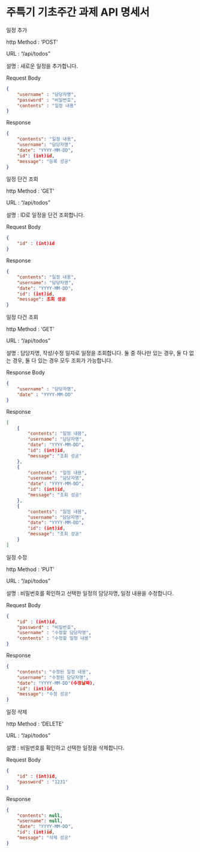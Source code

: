 # 주특기 기초주간 과제 API 명세서

일정 추가

http Method : ‘POST’

URL : “/api/todos”

설명 : 새로운 일정을 추가합니다.

Request Body

```json
{
    "username" : "담당자명",
    "password" : "비밀번호",
    "contents" : "일정 내용"
}
```

Response

```json
{
    "contents": "일정 내용",
    "username": "담당자명",
    "date": "YYYY-MM-DD",
    "id": (int)id,
    "message": "등록 성공"
}
```

일정 단건 조회

http Method : ‘GET’

URL : “/api/todos”

설명 : ID로 일정을 단건 조회합니다. 

Request Body 

```json
{
    "id" : (int)id
}
```

Response

```json
{
    "contents": "일정 내용",
    "username": "담당자명",
    "date": "YYYY-MM-DD",
    "id": (int)id,
    "message": 조회 성공
}
```

일정 다건 조회

http Method : ‘GET’

URL : “/api/todos”

설명 : 담당자명, 작성/수정 일자로 일정을 조회합니다.  둘 중 하나만 있는 경우, 둘 다 없는 경우, 둘 다 있는 경우 모두 조회가 가능합니다.

Response Body

```json
{
    "username" : "담당자명", 
    "date" : "YYYY-MM-DD"
}
```

Response

```json
[
    {
        "contents": "일정 내용",
        "username": "담당자명",
        "date": "YYYY-MM-DD",
        "id": (int)id,
        "message": "조회 성공"
    },
    {
        "contents": "일정 내용",
        "username": "담당자명",
        "date": "YYYY-MM-DD",
        "id": (int)id,
        "message": "조회 성공"
    },
    {
        "contents": "일정 내용",
        "username": "담당자명",
        "date": "YYYY-MM-DD",
        "id": (int)id,
        "message": "조회 성공"
    }
]
```

일정 수정

http Method : ‘PUT’

URL : “/api/todos”

설명 : 비밀번호를 확인하고 선택한 일정의 담당자명, 일정 내용을 수정합니다.

Request Body 

```json
{
    "id" : (int)id,
    "password" : "비밀번호",
    "username" : "수정할 담당자명",
    "contents" : "수정할 일정 내용"
}
```

Response

```json
{
    "contents": "수정된 일정 내용",
    "username": "수정된 담당자명",
    "date": "YYYY-MM-DD"(수정날짜),
    "id": (int)id,
    "message": "수정 성공"
}
```

일정 삭제

http Method : ‘DELETE’

URL : “/api/todos”

설명 : 비밀번호를 확인하고 선택한 일정을 삭제합니다.

Request Body

```json
{
    "id" : (int)id,
    "password" : "1231"
}
```

Response

```json
{
    "contents": null,
    "username": null,
    "date": "YYYY-MM-DD",
    "id": (int)id,
    "message": "삭제 성공"
}
```

